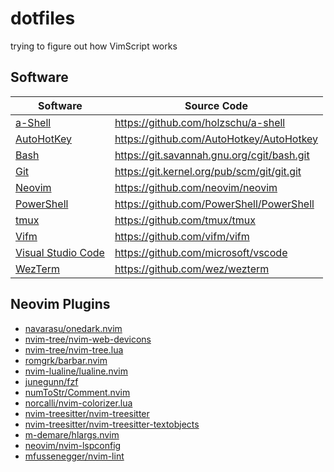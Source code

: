 # dotfiles

trying to figure out how VimScript works

## Software

| Software                                             | Source Code                                |
|------------------------------------------------------|--------------------------------------------|
| [a-Shell](https://holzschu.github.io/a-Shell_iOS/)   | https://github.com/holzschu/a-shell        |
| [AutoHotKey](https://autohotkey.com/)                | https://github.com/AutoHotkey/AutoHotkey   |
| [Bash](https://www.gnu.org/software/bash/)           | https://git.savannah.gnu.org/cgit/bash.git |
| [Git](https://git-scm.com/)                          | https://git.kernel.org/pub/scm/git/git.git |
| [Neovim](https://neovim.io/)                         | https://github.com/neovim/neovim           |
| [PowerShell](https://microsoft.com/PowerShell)       | https://github.com/PowerShell/PowerShell   |
| [tmux](https://tmux.github.io/)                      | https://github.com/tmux/tmux               |
| [Vifm](https://vifm.info/)                           | https://github.com/vifm/vifm               |
| [Visual Studio Code](https://code.visualstudio.com/) | https://github.com/microsoft/vscode        |
| [WezTerm](https://wezfurlong.org/wezterm/index.html) | https://github.com/wez/wezterm             |

## Neovim Plugins

- [navarasu/onedark.nvim](https://github.com/navarasu/onedark.nvim)
- [nvim-tree/nvim-web-devicons](https://github.com/nvim-tree/nvim-web-devicons)
- [nvim-tree/nvim-tree.lua](https://github.com/nvim-tree/nvim-tree.lua)
- [romgrk/barbar.nvim](https://github.com/romgrk/barbar.nvim)
- [nvim-lualine/lualine.nvim](https://github.com/nvim-lualine/lualine.nvim)
- [junegunn/fzf](https://github.com/junegunn/fzf)
- [numToStr/Comment.nvim](https://github.com/numToStr/Comment.nvim)
- [norcalli/nvim-colorizer.lua](https://github.com/norcalli/nvim-colorizer.lua)
- [nvim-treesitter/nvim-treesitter](https://github.com/nvim-treesitter/nvim-treesitter)
- [nvim-treesitter/nvim-treesitter-textobjects](https://github.com/nvim-treesitter/nvim-treesitter-textobjects)
- [m-demare/hlargs.nvim](https://github.com/m-demare/hlargs.nvim)
- [neovim/nvim-lspconfig](https://github.com/neovim/nvim-lspconfig)
- [mfussenegger/nvim-lint](https://github.com/mfussenegger/nvim-lint)

